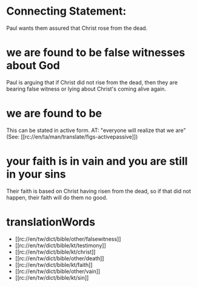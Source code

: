 # Connecting Statement:

Paul wants them assured that Christ rose from the dead.

# we are found to be false witnesses about God

Paul is arguing that if Christ did not rise from the dead, then they are bearing false witness or lying about Christ's coming alive again.

# we are found to be

This can be stated in active form. AT: "everyone will realize that we are" (See: [[rc://en/ta/man/translate/figs-activepassive]])

# your faith is in vain and you are still in your sins

Their faith is based on Christ having risen from the dead, so if that did not happen, their faith will do them no good.

# translationWords

* [[rc://en/tw/dict/bible/other/falsewitness]]
* [[rc://en/tw/dict/bible/kt/testimony]]
* [[rc://en/tw/dict/bible/kt/christ]]
* [[rc://en/tw/dict/bible/other/death]]
* [[rc://en/tw/dict/bible/kt/faith]]
* [[rc://en/tw/dict/bible/other/vain]]
* [[rc://en/tw/dict/bible/kt/sin]]